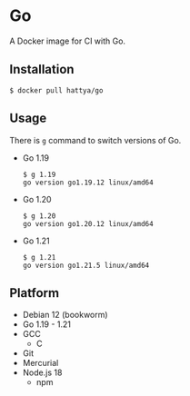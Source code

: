 # Go

A Docker image for CI with Go.


## Installation

```console
$ docker pull hattya/go
```


## Usage

There is `g` command to switch versions of Go.

- Go 1.19
  ```console
  $ g 1.19
  go version go1.19.12 linux/amd64
  ```

- Go 1.20
  ```console
  $ g 1.20
  go version go1.20.12 linux/amd64
  ```

- Go 1.21
  ```console
  $ g 1.21
  go version go1.21.5 linux/amd64
  ```


## Platform

- Debian 12 (bookworm)
- Go 1.19 - 1.21
- GCC
  - C
- Git
- Mercurial
- Node.js 18
  - npm

